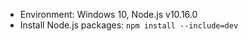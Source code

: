 - Environment: Windows 10, Node.js v10.16.0
- Install Node.js packages: `npm install --include=dev`

